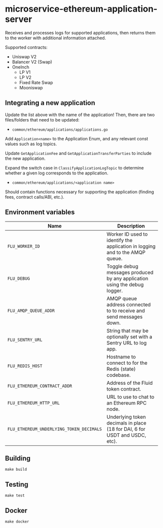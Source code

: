 
# microservice-ethereum-application-server

Receives and processes logs for supported applications, then returns them to the
worker with additional information attached.

Supported contracts:
  - Uniswap V2
  - Balancer V2 (Swap)
  - OneInch
    - LP V1
    - LP V2
    - Fixed Rate Swap
    - Mooniswap
    
## Integrating a new application

Update the list above with the name of the application!
Then, there are two files/folders that need to be updated:

- `common/ethereum/applications/applications.go`

Add `Application<name>` to the Application Enum, and any relevant const values such as log topics.

Update `GetApplicationFee` and `GetApplicationTransferParties` to include the new application.

Expand the switch case in `ClassifyApplicationLogTopic` to determine whether a given log corresponds to the application.

- `common/ethereum/applications/<application name>`

Should contain functions necessary for supporting the application (finding fees, contract calls/ABI, etc.).

## Environment variables

|             Name             |                                  Description
|------------------------------|------------------------------------------------------------------------------|
| `FLU_WORKER_ID`                             | Worker ID used to identify the application in logging and to the AMQP queue.  |
| `FLU_DEBUG`                                 | Toggle debug messages produced by any application using the debug logger.     |
| `FLU_AMQP_QUEUE_ADDR`                       | AMQP queue address connected to to receive and send messages down.            |
| `FLU_SENTRY_URL`                            | String that may be optionally set with a Sentry URL to log app.               |
| `FLU_REDIS_HOST`                            | Hostname to connect to for the Redis (state) codebase.                        |
| `FLU_ETHEREUM_CONTRACT_ADDR`                | Address of the Fluid token contract.                                          |
| `FLU_ETHEREUM_HTTP_URL`                     | URL to use to chat to an Ethereum RPC node.                                   |
| `FLU_ETHEREUM_UNDERLYING_TOKEN_DECIMALS`    | Underlying token decimals in place (18 for DAI, 6 for USDT and USDC, etc).    |

## Building

    make build

## Testing

    make test

## Docker

    make docker
